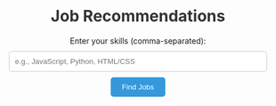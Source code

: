 <!DOCTYPE html>
<html lang="en">
<head>
    <meta charset="UTF-8">
    <meta name="viewport" content="width=device-width, initial-scale=1.0">
    <title>Job Recommendations</title>
    <style>
        .container {
            max-width: 600px;
            margin: 50px auto;
            padding: 20px;
            text-align: center;
        }
        h1 {
            color: #333;
        }
        input[type="text"] {
            width: 100%;
            padding: 10px;
            margin: 10px 0;
            border: 1px solid #ccc;
            border-radius: 5px;
        }
        button {
            background-color: #3498db;
            color: #fff;
            border: none;
            padding: 10px 20px;
            border-radius: 5px;
            cursor: pointer;
        }
        button:hover {
            background-color: #2980b9;
        }
        #jobListings {
            margin-top: 20px;
            text-align: left;
        }
    </style>
</head>
<body>
    <div class="container">
        <h1>Job Recommendations</h1>
        <label for="skills">Enter your skills (comma-separated):</label>
        <input type="text" id="skills" placeholder="e.g., JavaScript, Python, HTML/CSS">
        <button onclick="findJobs()">Find Jobs</button>
        <div id="jobListings"></div>
    </div>
    <script>
        // JavaScript code
        function findJobs() {
            // Get user's skills from input field
            const skillsInput = document.getElementById('skills');
            const userSkills = skillsInput.value.split(',').map(skill => skill.trim().toLowerCase());
            // Sample job listings (for demonstration purposes)
            const jobListings = [
                { title: 'Frontend Developer', skills: ['javascript', 'html/css', 'react'] },
                { title: 'Backend Developer', skills: ['python', 'java', 'node.js'] },
                { title: 'Full Stack Developer', skills: ['javascript', 'html/css', 'node.js', 'react'] },
                { title: 'Data Scientist', skills: ['python', 'r', 'machine learning'] },
            ];
            // Calculate similarity between user's skills and job listings using simple matching
            const recommendations = [];
            jobListings.forEach(job => {
                const intersection = job.skills.filter(skill => userSkills.includes(skill));
                recommendations.push({ job: job.title, similarity: intersection.length });
            });
            // Sort recommendations by similarity (descending order)
            recommendations.sort((a, b) => b.similarity - a.similarity);
            // Display the top 3 recommendations
            const jobListingsDiv = document.getElementById('jobListings');
            jobListingsDiv.innerHTML = '<h2>Top Job Recommendations:</h2>';
            recommendations.slice(0, 3).forEach(recommendation => {
                jobListingsDiv.innerHTML += `<p>${recommendation.job}</p>`;
            });
        }
    </script>
</body>
</html>
